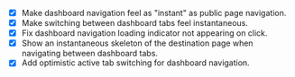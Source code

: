 - [x] Make dashboard navigation feel as "instant" as public page navigation.
- [x] Make switching between dashboard tabs feel instantaneous.
- [x] Fix dashboard navigation loading indicator not appearing on click.
- [x] Show an instantaneous skeleton of the destination page when navigating between dashboard tabs.
- [x] Add optimistic active tab switching for dashboard navigation.